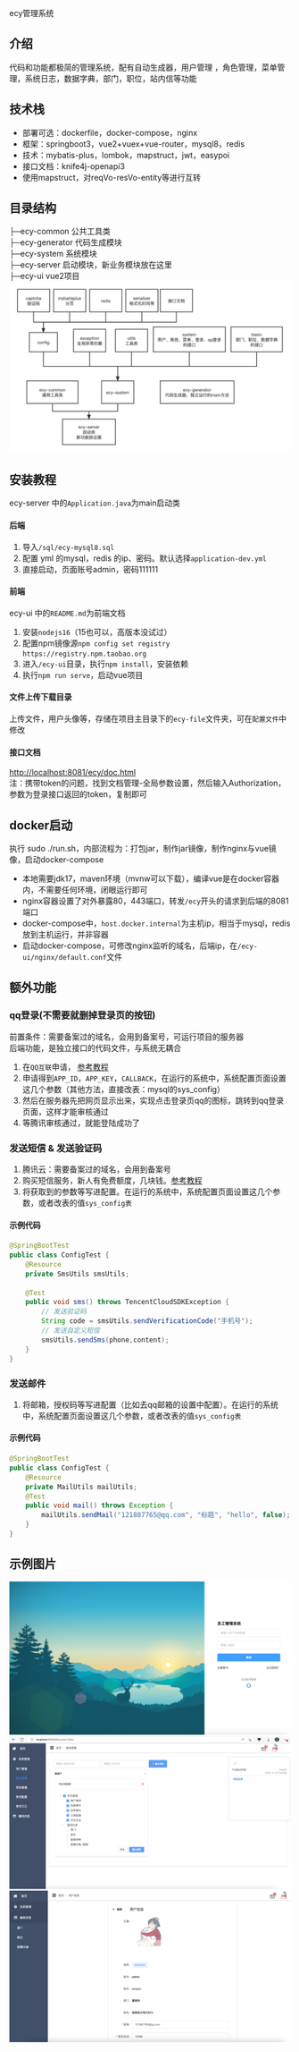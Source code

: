 ecy管理系统

## 介绍
代码和功能都极简的管理系统，配有自动生成器，用户管理 ，角色管理，菜单管理，系统日志，数据字典，部门，职位，站内信等功能

## 技术栈
* 部署可选：dockerfile，docker-compose，nginx   
* 框架：springboot3，vue2+vuex+vue-router，mysql8，redis  
* 技术：mybatis-plus，lombok，mapstruct，jwt，easypoi  
* 接口文档：knife4j-openapi3
* 使用mapstruct，对reqVo-resVo-entity等进行互转  

## 目录结构
├─ecy-common    公共工具类  
├─ecy-generator 代码生成模块  
├─ecy-system    系统模块  
├─ecy-server    启动模块，新业务模块放在这里  
├─ecy-ui        vue2项目
![4](./img/img_4.png)

## 安装教程
ecy-server 中的`Application.java`为main启动类
#### 后端
1. 导入`/sql/ecy-mysql8.sql`
2. 配置 yml 的mysql，redis 的ip、密码。默认选择`application-dev.yml`
3. 直接启动，页面账号admin，密码111111
#### 前端
ecy-ui 中的`README.md`为前端文档
1. 安装`nodejs16`（15也可以，高版本没试过）
2. 配置npm镜像源`npm config set registry https://registry.npm.taobao.org`
3. 进入`/ecy-ui`目录，执行`npm install`，安装依赖
4. 执行`npm run serve`，启动vue项目

#### 文件上传下载目录
上传文件，用户头像等，存储在项目主目录下的`ecy-file`文件夹，可在`配置文件`中修改
#### 接口文档
[http://localhost:8081/ecy/doc.html](https://localhost:8081/ecy/doc.html)  
注：携带token的问题，找到文档管理-全局参数设置，然后输入Authorization，参数为登录接口返回的token，复制即可

## docker启动
执行 sudo ./run.sh，内部流程为：打包jar，制作jar镜像，制作nginx与vue镜像，启动docker-compose
*  本地需要jdk17，maven环境（mvnw可以下载），编译vue是在docker容器内，不需要任何环境，闭眼运行即可
*  nginx容器设置了对外暴露80，443端口，转发`/ecy`开头的请求到后端的8081端口
*  docker-compose中，`host.docker.internal`为主机ip，相当于mysql，redis放到主机运行，并非容器
*  启动docker-compose，可修改nginx监听的域名，后端ip，在`/ecy-ui/nginx/default.conf`文件

## 额外功能

### qq登录(不需要就删掉登录页的按钮)
前置条件：需要备案过的域名，会用到备案号，可运行项目的服务器  
后端功能，是独立接口的代码文件，与系统无耦合
1. 在`QQ互联`申请， [参考教程](https://jingyan.baidu.com/article/39810a23b39a2db637fda650.html)
2. 申请得到`APP_ID`，`APP_KEY`，`CALLBACK`，在运行的系统中，系统配置页面设置这几个参数（其他方法，直接改表：mysql的sys_config）
3. 然后在服务器先把网页显示出来，实现点击登录页qq的图标，跳转到qq登录页面，这样才能审核通过
4. 等腾讯审核通过，就能登陆成功了

### 发送短信 & 发送验证码
1. 腾讯云：需要备案过的域名，会用到备案号
2. 购买短信服务，新人有免费额度，几块钱。[参考教程](https://blog.csdn.net/weixin_45193791/article/details/125279744)
3. 将获取到的参数等写进配置。在运行的系统中，系统配置页面设置这几个参数，或者改表的值`sys_config表`  
#### 示例代码
```java
@SpringBootTest
public class ConfigTest {
    @Resource
    private SmsUtils smsUtils;
    
    @Test
    public void sms() throws TencentCloudSDKException {
        // 发送验证码
        String code = smsUtils.sendVerificationCode("手机号");
        // 发送自定义短信
        smsUtils.sendSms(phone,content);
    }
}
```
### 发送邮件
1. 将邮箱，授权码等写进配置（比如去qq邮箱的设置中配置）。在运行的系统中，系统配置页面设置这几个参数，或者改表的值`sys_config表`
#### 示例代码
```java
@SpringBootTest
public class ConfigTest {
    @Resource
    private MailUtils mailUtils;
    @Test
    public void mail() throws Exception {
        mailUtils.sendMail("121887765@qq.com", "标题", "hello", false);
    }
}
```
## 示例图片
![1](./img/img_1.png)
![2](./img/img_2.png)
![2](./img/img_3.png)
